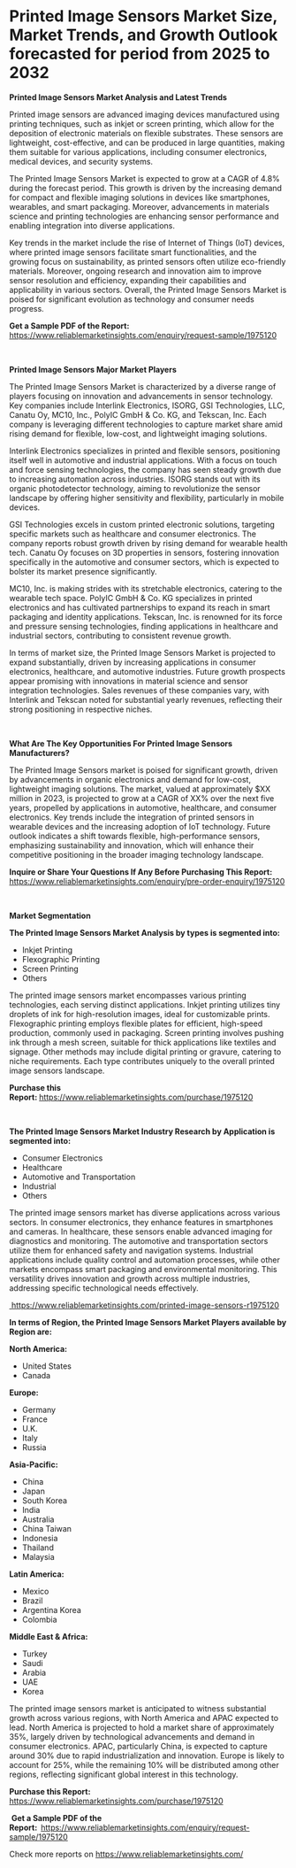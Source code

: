<p><h1>Printed Image Sensors Market Size, Market Trends, and Growth Outlook forecasted for period from 2025 to 2032</h1></p><p><strong>Printed Image Sensors Market Analysis and Latest Trends</strong></p>
<p><p>Printed image sensors are advanced imaging devices manufactured using printing techniques, such as inkjet or screen printing, which allow for the deposition of electronic materials on flexible substrates. These sensors are lightweight, cost-effective, and can be produced in large quantities, making them suitable for various applications, including consumer electronics, medical devices, and security systems. </p><p>The Printed Image Sensors Market is expected to grow at a CAGR of 4.8% during the forecast period. This growth is driven by the increasing demand for compact and flexible imaging solutions in devices like smartphones, wearables, and smart packaging. Moreover, advancements in materials science and printing technologies are enhancing sensor performance and enabling integration into diverse applications. </p><p>Key trends in the market include the rise of Internet of Things (IoT) devices, where printed image sensors facilitate smart functionalities, and the growing focus on sustainability, as printed sensors often utilize eco-friendly materials. Moreover, ongoing research and innovation aim to improve sensor resolution and efficiency, expanding their capabilities and applicability in various sectors. Overall, the Printed Image Sensors Market is poised for significant evolution as technology and consumer needs progress.</p></p>
<p><strong>Get a Sample PDF of the Report:&nbsp;</strong> <a href="https://www.reliablemarketinsights.com/enquiry/request-sample/1975120?utm_campaign=3586&utm_medium=2&utm_source=Github&utm_content=ia&utm_term=07042025&utm_id=printed-image-sensors">https://www.reliablemarketinsights.com/enquiry/request-sample/1975120</a></p>
<p>&nbsp;</p>
<p><strong>Printed Image Sensors Major Market Players</strong></p>
<p><p>The Printed Image Sensors Market is characterized by a diverse range of players focusing on innovation and advancements in sensor technology. Key companies include Interlink Electronics, ISORG, GSI Technologies, LLC, Canatu Oy, MC10, Inc., PolyIC GmbH & Co. KG, and Tekscan, Inc. Each company is leveraging different technologies to capture market share amid rising demand for flexible, low-cost, and lightweight imaging solutions.</p><p>Interlink Electronics specializes in printed and flexible sensors, positioning itself well in automotive and industrial applications. With a focus on touch and force sensing technologies, the company has seen steady growth due to increasing automation across industries. ISORG stands out with its organic photodetector technology, aiming to revolutionize the sensor landscape by offering higher sensitivity and flexibility, particularly in mobile devices. </p><p>GSI Technologies excels in custom printed electronic solutions, targeting specific markets such as healthcare and consumer electronics. The company reports robust growth driven by rising demand for wearable health tech. Canatu Oy focuses on 3D properties in sensors, fostering innovation specifically in the automotive and consumer sectors, which is expected to bolster its market presence significantly.</p><p>MC10, Inc. is making strides with its stretchable electronics, catering to the wearable tech space. PolyIC GmbH & Co. KG specializes in printed electronics and has cultivated partnerships to expand its reach in smart packaging and identity applications. Tekscan, Inc. is renowned for its force and pressure sensing technologies, finding applications in healthcare and industrial sectors, contributing to consistent revenue growth.</p><p>In terms of market size, the Printed Image Sensors Market is projected to expand substantially, driven by increasing applications in consumer electronics, healthcare, and automotive industries. Future growth prospects appear promising with innovations in material science and sensor integration technologies. Sales revenues of these companies vary, with Interlink and Tekscan noted for substantial yearly revenues, reflecting their strong positioning in respective niches.</p></p>
<p>&nbsp;</p>
<p><strong>What Are The Key Opportunities For Printed Image Sensors Manufacturers?</strong></p>
<p><p>The Printed Image Sensors market is poised for significant growth, driven by advancements in organic electronics and demand for low-cost, lightweight imaging solutions. The market, valued at approximately $XX million in 2023, is projected to grow at a CAGR of XX% over the next five years, propelled by applications in automotive, healthcare, and consumer electronics. Key trends include the integration of printed sensors in wearable devices and the increasing adoption of IoT technology. Future outlook indicates a shift towards flexible, high-performance sensors, emphasizing sustainability and innovation, which will enhance their competitive positioning in the broader imaging technology landscape.</p></p>
<p><strong>Inquire or Share Your Questions If Any Before Purchasing This Report:</strong> <a href="https://www.reliablemarketinsights.com/enquiry/pre-order-enquiry/1975120?utm_campaign=3586&utm_medium=2&utm_source=Github&utm_content=ia&utm_term=07042025&utm_id=printed-image-sensors">https://www.reliablemarketinsights.com/enquiry/pre-order-enquiry/1975120</a></p>
<p>&nbsp;</p>
<p><strong>Market Segmentation</strong></p>
<p><strong>The Printed Image Sensors Market Analysis by types is segmented into:</strong></p>
<p><ul><li>Inkjet Printing</li><li>Flexographic Printing</li><li>Screen Printing</li><li>Others</li></ul></p>
<p><p>The printed image sensors market encompasses various printing technologies, each serving distinct applications. Inkjet printing utilizes tiny droplets of ink for high-resolution images, ideal for customizable prints. Flexographic printing employs flexible plates for efficient, high-speed production, commonly used in packaging. Screen printing involves pushing ink through a mesh screen, suitable for thick applications like textiles and signage. Other methods may include digital printing or gravure, catering to niche requirements. Each type contributes uniquely to the overall printed image sensors landscape.</p></p>
<p><strong>Purchase this Report:&nbsp;</strong><a href="https://www.reliablemarketinsights.com/purchase/1975120?utm_campaign=3586&utm_medium=2&utm_source=Github&utm_content=ia&utm_term=07042025&utm_id=printed-image-sensors">https://www.reliablemarketinsights.com/purchase/1975120</a></p>
<p>&nbsp;</p>
<p><strong>The Printed Image Sensors Market Industry Research by Application is segmented into:</strong></p>
<p><ul><li>Consumer Electronics</li><li>Healthcare</li><li>Automotive and Transportation</li><li>Industrial</li><li>Others</li></ul></p>
<p><p>The printed image sensors market has diverse applications across various sectors. In consumer electronics, they enhance features in smartphones and cameras. In healthcare, these sensors enable advanced imaging for diagnostics and monitoring. The automotive and transportation sectors utilize them for enhanced safety and navigation systems. Industrial applications include quality control and automation processes, while other markets encompass smart packaging and environmental monitoring. This versatility drives innovation and growth across multiple industries, addressing specific technological needs effectively.</p></p>
<p><a href="https://www.reliablemarketinsights.com/printed-image-sensors-r1975120?utm_campaign=3586&utm_medium=2&utm_source=Github&utm_content=ia&utm_term=07042025&utm_id=printed-image-sensors">&nbsp;https://www.reliablemarketinsights.com/printed-image-sensors-r1975120</a></p>
<p><strong>In terms of Region, the Printed Image Sensors Market Players available by Region are:</strong></p>
<p>
    <p> <strong> North America: </strong>
        <ul>
            <li>United States</li>
            <li>Canada</li>
        </ul>
        </p> 
    <p> <strong> Europe: </strong>
        <ul>
            <li>Germany</li>
            <li>France</li>
            <li>U.K.</li>
            <li>Italy</li>
            <li>Russia</li>
        </ul>
        </p> 
    <p> <strong> Asia-Pacific: </strong>
        <ul>
            <li>China</li>
            <li>Japan</li>
            <li>South Korea</li>
            <li>India</li>
            <li>Australia</li>
            <li>China Taiwan</li>
            <li>Indonesia</li>
            <li>Thailand</li>
            <li>Malaysia</li>
        </ul>
        </p> 
    <p> <strong> Latin America: </strong>
        <ul>
            <li>Mexico</li>
            <li>Brazil</li>
            <li>Argentina Korea</li>
            <li>Colombia</li>
        </ul>
        </p> 
    <p> <strong> Middle East & Africa: </strong>
        <ul>
            <li>Turkey</li>
            <li>Saudi</li>
            <li>Arabia</li>
            <li>UAE</li>
            <li>Korea</li>
        </ul>
    </p>
    </p>
<p><p>The printed image sensors market is anticipated to witness substantial growth across various regions, with North America and APAC expected to lead. North America is projected to hold a market share of approximately 35%, largely driven by technological advancements and demand in consumer electronics. APAC, particularly China, is expected to capture around 30% due to rapid industrialization and innovation. Europe is likely to account for 25%, while the remaining 10% will be distributed among other regions, reflecting significant global interest in this technology.</p></p>
<p><strong>Purchase this Report: </strong><a href="https://www.reliablemarketinsights.com/purchase/1975120?utm_campaign=3586&utm_medium=2&utm_source=Github&utm_content=ia&utm_term=07042025&utm_id=printed-image-sensors">https://www.reliablemarketinsights.com/purchase/1975120</a></p>
<p>&nbsp;<strong>Get a Sample PDF of the Report:&nbsp;&nbsp;</strong><a href="https://www.reliablemarketinsights.com/enquiry/request-sample/1975120?utm_campaign=3586&utm_medium=2&utm_source=Github&utm_content=ia&utm_term=07042025&utm_id=printed-image-sensors">https://www.reliablemarketinsights.com/enquiry/request-sample/1975120</a></p>
<p><strong></strong></p>
<p>Check more reports on <a href="https://www.reliablemarketinsights.com/?utm_campaign=3586&utm_medium=2&utm_source=Github&utm_content=ia&utm_term=07042025&utm_id=printed-image-sensors">https://www.reliablemarketinsights.com/</a></p>